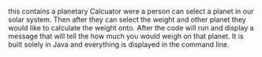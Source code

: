 this contains a planetary Calcuator were a person can select a planet in our solar system. Then after they can select the weight and other planet they would like to calculate the weight onto.
After the code will run and display a message that will tell the how much you would weigh on that planet.
It is built solely in Java and everything is displayed in the command line.
